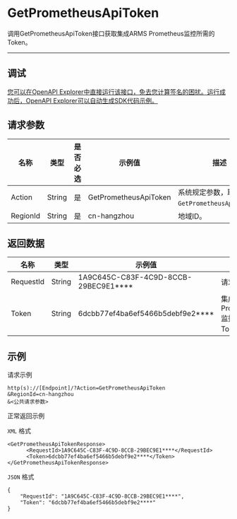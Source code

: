 # GetPrometheusApiToken

调用GetPrometheusApiToken接口获取集成ARMS Prometheus监控所需的Token。

****

## 调试

[您可以在OpenAPI Explorer中直接运行该接口，免去您计算签名的困扰。运行成功后，OpenAPI Explorer可以自动生成SDK代码示例。](https://api.aliyun.com/#product=ARMS&api=GetPrometheusApiToken&type=RPC&version=2019-08-08)

## 请求参数

|名称|类型|是否必选|示例值|描述|
|--|--|----|---|--|
|Action|String|是|GetPrometheusApiToken|系统规定参数，取值为`GetPrometheusApiToken`。 |
|RegionId|String|是|cn-hangzhou|地域ID。 |

## 返回数据

|名称|类型|示例值|描述|
|--|--|---|--|
|RequestId|String|1A9C645C-C83F-4C9D-8CCB-29BEC9E1\*\*\*\*|请求ID。 |
|Token|String|6dcbb77ef4ba6ef5466b5debf9e2\*\*\*\*|集成ARMS Prometheus监控所需的Token。 |

## 示例

请求示例

```
http(s)://[Endpoint]/?Action=GetPrometheusApiToken
&RegionId=cn-hangzhou
&<公共请求参数>
```

正常返回示例

`XML` 格式

```
<GetPrometheusApiTokenResponse>
	  <RequestId>1A9C645C-C83F-4C9D-8CCB-29BEC9E1****</RequestId>
	  <Token>6dcbb77ef4ba6ef5466b5debf9e2****</Token>
</GetPrometheusApiTokenResponse>
```

`JSON` 格式

```
{
    "RequestId": "1A9C645C-C83F-4C9D-8CCB-29BEC9E1****",
    "Token": "6dcbb77ef4ba6ef5466b5debf9e2****"
}
```

